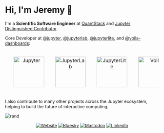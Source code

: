 # Hi, I'm Jeremy 👋

I'm a **Scientific Software Engineer** at [QuantStack](https://quantstack.net/) and [Jupyter Distinguished Contributor](https://jupyter.org/).

Core Developer at [@jupyter](https://github.com/jupyter), [@jupyterlab](https://github.com/jupyterlab), [@jupyterlite](https://github.com/jupyterlite), and [@voila-dashboards](https://github.com/voila-dashboards):

<div align="center">
  <table style="margin: 0 auto; border: none; border-collapse: separate; border-spacing: 20px;">
    <tr>
      <td style="text-align: center; vertical-align: top; width: 100px;">
        <a href="https://github.com/jupyter/jupyter">
          <img src="https://raw.githubusercontent.com/jupyter/design/refs/heads/main/logos/Logo%20Mark/logomark-orangebody-whitemoons/logomark-orangebody-whitemoons.svg" width="100" height="100" alt="Jupyter"/>
        </a>
      </td>
      <td style="text-align: center; vertical-align: top; width: 100px;">
        <a href="https://github.com/jupyterlab/jupyterlab">
          <img src="https://raw.githubusercontent.com/jupyter/design/refs/heads/main/logos/Square%20Logo/squarelogo-whitetext-orangebody-whitemoons/squarelogo-whitetext-orangebody-whitemoons.svg" width="100" height="100" alt="JupyterLab"/>
        </a>
      </td>
      <td style="text-align: center; vertical-align: top; width: 100px;">
        <a href="https://github.com/jupyterlite/jupyterlite">
          <img src="https://jupyterlite.readthedocs.io/en/latest/_static/icon.svg" width="100" height="100" alt="JupyterLite"/>
        </a>
      </td>
      <td style="text-align: center; vertical-align: top; width: 100px;">
        <a href="https://github.com/voila-dashboards/voila">
          <img src="https://voila.readthedocs.io/en/stable/_static/voila-logo.svg" width="100" height="100" alt="Voila"/>
        </a>
      </td>
    </tr>
  </table>
</div>

I also contribute to many other projects across the Jupyter ecosystem, helping to build the future of interactive computing.

![rand](https://rand-xyz.now.sh/api/hello)


<div align="center">
  
  [![Website](https://img.shields.io/badge/Website-jtp.io-blue?style=flat-square&logo=globe)](https://jtp.io)
  [![Bluesky](https://img.shields.io/badge/Bluesky-@jtp.io-00A8E8?style=flat-square&logo=bluesky&logoColor=white)](https://bsky.app/profile/jtp.io)
  [![Mastodon](https://img.shields.io/badge/Mastodon-@jtp@fosstodon.org-6364FF?style=flat-square&logo=mastodon&logoColor=white)](https://fosstodon.org/@jtp)
  [![LinkedIn](https://img.shields.io/badge/LinkedIn-jtuloup-0077B5?style=flat-square&logo=linkedin&logoColor=white)](https://linkedin.com/in/jtuloup)
  
</div>
